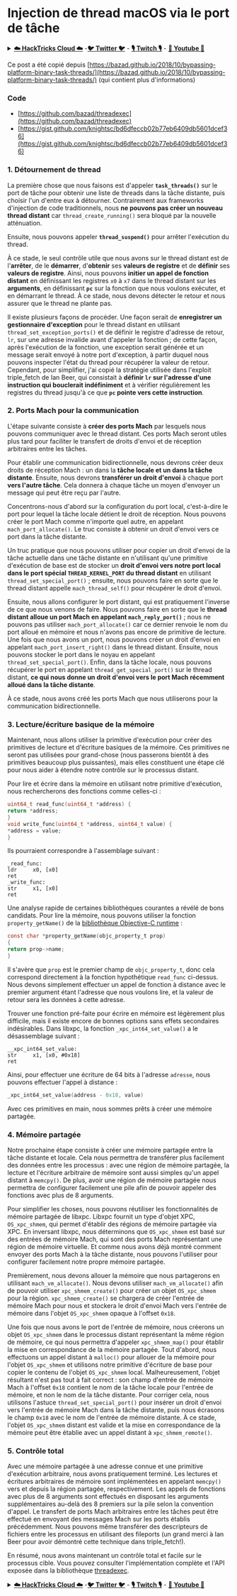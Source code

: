 # Injection de thread macOS via le port de tâche

<details>

<summary><a href="https://cloud.hacktricks.xyz/pentesting-cloud/pentesting-cloud-methodology"><strong>☁️ HackTricks Cloud ☁️</strong></a> -<a href="https://twitter.com/hacktricks_live"><strong>🐦 Twitter 🐦</strong></a> - <a href="https://www.twitch.tv/hacktricks_live/schedule"><strong>🎙️ Twitch 🎙️</strong></a> - <a href="https://www.youtube.com/@hacktricks_LIVE"><strong>🎥 Youtube 🎥</strong></a></summary>

* Travaillez-vous dans une **entreprise de cybersécurité** ? Voulez-vous voir votre **entreprise annoncée dans HackTricks** ? ou voulez-vous avoir accès à la **dernière version de PEASS ou télécharger HackTricks en PDF** ? Consultez les [**PLANS D'ABONNEMENT**](https://github.com/sponsors/carlospolop) !
* Découvrez [**The PEASS Family**](https://opensea.io/collection/the-peass-family), notre collection exclusive de [**NFT**](https://opensea.io/collection/the-peass-family)
* Obtenez le [**swag officiel PEASS & HackTricks**](https://peass.creator-spring.com)
* **Rejoignez le** [**💬**](https://emojipedia.org/speech-balloon/) [**groupe Discord**](https://discord.gg/hRep4RUj7f) ou le [**groupe Telegram**](https://t.me/peass) ou **suivez** moi sur **Twitter** [**🐦**](https://github.com/carlospolop/hacktricks/tree/7af18b62b3bdc423e11444677a6a73d4043511e9/\[https:/emojipedia.org/bird/README.md)[**@carlospolopm**](https://twitter.com/hacktricks\_live)**.**
* **Partagez vos astuces de piratage en soumettant des PR au** [**repo hacktricks**](https://github.com/carlospolop/hacktricks) **et au** [**repo hacktricks-cloud**](https://github.com/carlospolop/hacktricks-cloud).

</details>

Ce post a été copié depuis [https://bazad.github.io/2018/10/bypassing-platform-binary-task-threads/](https://bazad.github.io/2018/10/bypassing-platform-binary-task-threads/) (qui contient plus d'informations)

### Code

* [https://github.com/bazad/threadexec](https://github.com/bazad/threadexec)
* [https://gist.github.com/knightsc/bd6dfeccb02b77eb6409db5601dcef36](https://gist.github.com/knightsc/bd6dfeccb02b77eb6409db5601dcef36)

### 1. Détournement de thread

La première chose que nous faisons est d'appeler **`task_threads()`** sur le port de tâche pour obtenir une liste de threads dans la tâche distante, puis choisir l'un d'entre eux à détourner. Contrairement aux frameworks d'injection de code traditionnels, nous **ne pouvons pas créer un nouveau thread distant** car `thread_create_running()` sera bloqué par la nouvelle atténuation.

Ensuite, nous pouvons appeler **`thread_suspend()`** pour arrêter l'exécution du thread.

À ce stade, le seul contrôle utile que nous avons sur le thread distant est de l'**arrêter**, de le **démarrer**, d'**obtenir** ses **valeurs de registre** et de **définir** ses **valeurs de registre**. Ainsi, nous pouvons **initier un appel de fonction distant** en définissant les registres `x0` à `x7` dans le thread distant sur les **arguments**, en définissant **`pc`** sur la fonction que nous voulons exécuter, et en démarrant le thread. À ce stade, nous devons détecter le retour et nous assurer que le thread ne plante pas.

Il existe plusieurs façons de procéder. Une façon serait de **enregistrer un gestionnaire d'exception** pour le thread distant en utilisant `thread_set_exception_ports()` et de définir le registre d'adresse de retour, `lr`, sur une adresse invalide avant d'appeler la fonction ; de cette façon, après l'exécution de la fonction, une exception serait générée et un message serait envoyé à notre port d'exception, à partir duquel nous pouvons inspecter l'état du thread pour récupérer la valeur de retour. Cependant, pour simplifier, j'ai copié la stratégie utilisée dans l'exploit triple\_fetch de Ian Beer, qui consistait à **définir `lr` sur l'adresse d'une instruction qui bouclerait indéfiniment** et à vérifier régulièrement les registres du thread jusqu'à ce que **`pc` pointe vers cette instruction**.

### 2. Ports Mach pour la communication

L'étape suivante consiste à **créer des ports Mach** par lesquels nous pouvons communiquer avec le thread distant. Ces ports Mach seront utiles plus tard pour faciliter le transfert de droits d'envoi et de réception arbitraires entre les tâches.

Pour établir une communication bidirectionnelle, nous devrons créer deux droits de réception Mach : un dans la **tâche locale et un dans la tâche distante**. Ensuite, nous devrons **transférer un droit d'envoi** à chaque port **vers l'autre tâche**. Cela donnera à chaque tâche un moyen d'envoyer un message qui peut être reçu par l'autre.

Concentrons-nous d'abord sur la configuration du port local, c'est-à-dire le port pour lequel la tâche locale détient le droit de réception. Nous pouvons créer le port Mach comme n'importe quel autre, en appelant `mach_port_allocate()`. Le truc consiste à obtenir un droit d'envoi vers ce port dans la tâche distante.

Un truc pratique que nous pouvons utiliser pour copier un droit d'envoi de la tâche actuelle dans une tâche distante en n'utilisant qu'une primitive d'exécution de base est de stocker un **droit d'envoi vers notre port local dans le port spécial `THREAD_KERNEL_PORT` du thread distant** en utilisant `thread_set_special_port()` ; ensuite, nous pouvons faire en sorte que le thread distant appelle `mach_thread_self()` pour récupérer le droit d'envoi.

Ensuite, nous allons configurer le port distant, qui est pratiquement l'inverse de ce que nous venons de faire. Nous pouvons faire en sorte que le **thread distant alloue un port Mach en appelant `mach_reply_port()`** ; nous ne pouvons pas utiliser `mach_port_allocate()` car ce dernier renvoie le nom du port alloué en mémoire et nous n'avons pas encore de primitive de lecture. Une fois que nous avons un port, nous pouvons créer un droit d'envoi en appelant `mach_port_insert_right()` dans le thread distant. Ensuite, nous pouvons stocker le port dans le noyau en appelant `thread_set_special_port()`. Enfin, dans la tâche locale, nous pouvons récupérer le port en appelant `thread_get_special_port()` sur le thread distant, **ce qui nous donne un droit d'envoi vers le port Mach récemment alloué dans la tâche distante**.

À ce stade, nous avons créé les ports Mach que nous utiliserons pour la communication bidirectionnelle.
### 3. Lecture/écriture basique de la mémoire <a href="#step-3-basic-memory-readwrite" id="step-3-basic-memory-readwrite"></a>

Maintenant, nous allons utiliser la primitive d'exécution pour créer des primitives de lecture et d'écriture basiques de la mémoire. Ces primitives ne seront pas utilisées pour grand-chose (nous passerons bientôt à des primitives beaucoup plus puissantes), mais elles constituent une étape clé pour nous aider à étendre notre contrôle sur le processus distant.

Pour lire et écrire dans la mémoire en utilisant notre primitive d'exécution, nous rechercherons des fonctions comme celles-ci :
```c
uint64_t read_func(uint64_t *address) {
return *address;
}
void write_func(uint64_t *address, uint64_t value) {
*address = value;
}
```
Ils pourraient correspondre à l'assemblage suivant :
```
_read_func:
ldr     x0, [x0]
ret
_write_func:
str     x1, [x0]
ret
```
Une analyse rapide de certaines bibliothèques courantes a révélé de bons candidats. Pour lire la mémoire, nous pouvons utiliser la fonction `property_getName()` de la [bibliothèque Objective-C runtime](https://opensource.apple.com/source/objc4/objc4-723/runtime/objc-runtime-new.mm.auto.html) :
```c
const char *property_getName(objc_property_t prop)
{
return prop->name;
}
```
Il s'avère que `prop` est le premier champ de `objc_property_t`, donc cela correspond directement à la fonction hypothétique `read_func` ci-dessus. Nous devons simplement effectuer un appel de fonction à distance avec le premier argument étant l'adresse que nous voulons lire, et la valeur de retour sera les données à cette adresse.

Trouver une fonction pré-faite pour écrire en mémoire est légèrement plus difficile, mais il existe encore de bonnes options sans effets secondaires indésirables. Dans libxpc, la fonction `_xpc_int64_set_value()` a le désassemblage suivant :
```
__xpc_int64_set_value:
str     x1, [x0, #0x18]
ret
```
Ainsi, pour effectuer une écriture de 64 bits à l'adresse `adresse`, nous pouvons effectuer l'appel à distance :
```c
_xpc_int64_set_value(address - 0x18, value)
```
Avec ces primitives en main, nous sommes prêts à créer une mémoire partagée.

### 4. Mémoire partagée

Notre prochaine étape consiste à créer une mémoire partagée entre la tâche distante et locale. Cela nous permettra de transférer plus facilement des données entre les processus : avec une région de mémoire partagée, la lecture et l'écriture arbitraire de mémoire sont aussi simples qu'un appel distant à `memcpy()`. De plus, avoir une région de mémoire partagée nous permettra de configurer facilement une pile afin de pouvoir appeler des fonctions avec plus de 8 arguments.

Pour simplifier les choses, nous pouvons réutiliser les fonctionnalités de mémoire partagée de libxpc. Libxpc fournit un type d'objet XPC, `OS_xpc_shmem`, qui permet d'établir des régions de mémoire partagée via XPC. En inversant libxpc, nous déterminons que `OS_xpc_shmem` est basé sur des entrées de mémoire Mach, qui sont des ports Mach représentant une région de mémoire virtuelle. Et comme nous avons déjà montré comment envoyer des ports Mach à la tâche distante, nous pouvons l'utiliser pour configurer facilement notre propre mémoire partagée.

Premièrement, nous devons allouer la mémoire que nous partagerons en utilisant `mach_vm_allocate()`. Nous devons utiliser `mach_vm_allocate()` afin de pouvoir utiliser `xpc_shmem_create()` pour créer un objet `OS_xpc_shmem` pour la région. `xpc_shmem_create()` se chargera de créer l'entrée de mémoire Mach pour nous et stockera le droit d'envoi Mach vers l'entrée de mémoire dans l'objet `OS_xpc_shmem` opaque à l'offset `0x18`.

Une fois que nous avons le port de l'entrée de mémoire, nous créerons un objet `OS_xpc_shmem` dans le processus distant représentant la même région de mémoire, ce qui nous permettra d'appeler `xpc_shmem_map()` pour établir la mise en correspondance de la mémoire partagée. Tout d'abord, nous effectuons un appel distant à `malloc()` pour allouer de la mémoire pour l'objet `OS_xpc_shmem` et utilisons notre primitive d'écriture de base pour copier le contenu de l'objet `OS_xpc_shmem` local. Malheureusement, l'objet résultant n'est pas tout à fait correct : son champ d'entrée de mémoire Mach à l'offset `0x18` contient le nom de la tâche locale pour l'entrée de mémoire, et non le nom de la tâche distante. Pour corriger cela, nous utilisons l'astuce `thread_set_special_port()` pour insérer un droit d'envoi vers l'entrée de mémoire Mach dans la tâche distante, puis nous écrasons le champ `0x18` avec le nom de l'entrée de mémoire distante. À ce stade, l'objet `OS_xpc_shmem` distant est valide et la mise en correspondance de la mémoire peut être établie avec un appel distant à `xpc_shmem_remote()`.

### 5. Contrôle total <a href="#step-5-full-control" id="step-5-full-control"></a>

Avec une mémoire partagée à une adresse connue et une primitive d'exécution arbitraire, nous avons pratiquement terminé. Les lectures et écritures arbitraires de mémoire sont implémentées en appelant `memcpy()` vers et depuis la région partagée, respectivement. Les appels de fonctions avec plus de 8 arguments sont effectués en disposant les arguments supplémentaires au-delà des 8 premiers sur la pile selon la convention d'appel. Le transfert de ports Mach arbitraires entre les tâches peut être effectué en envoyant des messages Mach sur les ports établis précédemment. Nous pouvons même transférer des descripteurs de fichiers entre les processus en utilisant des fileports (un grand merci à Ian Beer pour avoir démontré cette technique dans triple\_fetch!).

En résumé, nous avons maintenant un contrôle total et facile sur le processus cible. Vous pouvez consulter l'implémentation complète et l'API exposée dans la bibliothèque [threadexec](https://github.com/bazad/threadexec).

<details>

<summary><a href="https://cloud.hacktricks.xyz/pentesting-cloud/pentesting-cloud-methodology"><strong>☁️ HackTricks Cloud ☁️</strong></a> -<a href="https://twitter.com/hacktricks_live"><strong>🐦 Twitter 🐦</strong></a> - <a href="https://www.twitch.tv/hacktricks_live/schedule"><strong>🎙️ Twitch 🎙️</strong></a> - <a href="https://www.youtube.com/@hacktricks_LIVE"><strong>🎥 Youtube 🎥</strong></a></summary>

* Travaillez-vous dans une **entreprise de cybersécurité** ? Voulez-vous voir votre **entreprise annoncée dans HackTricks** ? Ou voulez-vous avoir accès à la **dernière version de PEASS ou télécharger HackTricks en PDF** ? Consultez les [**PLANS D'ABONNEMENT**](https://github.com/sponsors/carlospolop) !
* Découvrez [**The PEASS Family**](https://opensea.io/collection/the-peass-family), notre collection d'[**NFTs**](https://opensea.io/collection/the-peass-family) exclusifs.
* Obtenez le [**swag officiel PEASS & HackTricks**](https://peass.creator-spring.com).
* **Rejoignez le** [**💬**](https://emojipedia.org/speech-balloon/) [**groupe Discord**](https://discord.gg/hRep4RUj7f) ou le [**groupe Telegram**](https://t.me/peass) ou **suivez** moi sur **Twitter** [**🐦**](https://github.com/carlospolop/hacktricks/tree/7af18b62b3bdc423e11444677a6a73d4043511e9/\[https:/emojipedia.org/bird/README.md)[**@carlospolopm**](https://twitter.com/hacktricks\_live)**.**
* **Partagez vos astuces de piratage en soumettant des PR au** [**repo hacktricks**](https://github.com/carlospolop/hacktricks) **et au** [**repo hacktricks-cloud**](https://github.com/carlospolop/hacktricks-cloud).

</details>
